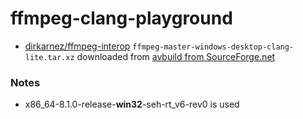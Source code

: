 ffmpeg-clang-playground
=======================
- [dirkarnez/ffmpeg-interop](https://github.com/dirkarnez/ffmpeg-interop/)
`ffmpeg-master-windows-desktop-clang-lite.tar.xz` downloaded from [avbuild from SourceForge.net](https://sourceforge.net/projects/avbuild/files/windows-desktop/ffmpeg-master-windows-desktop-clang-lite.tar.xz/download)

### Notes
- x86_64-8.1.0-release-**win32**-seh-rt_v6-rev0 is used
